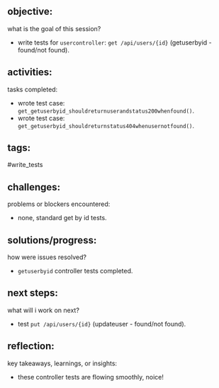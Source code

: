 ## objective:
what is the goal of this session?
- write tests for `usercontroller`: `get /api/users/{id}` (getuserbyid - found/not found).

## activities:
tasks completed:
- wrote test case: `get_getuserbyid_shouldreturnuserandstatus200whenfound()`.
- wrote test case: `get_getuserbyid_shouldreturnstatus404whenusernotfound()`.

## tags:
 #write_tests

## challenges:
problems or blockers encountered: 
- none, standard get by id tests.

## solutions/progress:
how were issues resolved?
- `getuserbyid` controller tests completed.

## next steps:
what will i work on next?
- test `put /api/users/{id}` (updateuser - found/not found).

## reflection:
key takeaways, learnings, or insights:
- these controller tests are flowing smoothly, noice!
